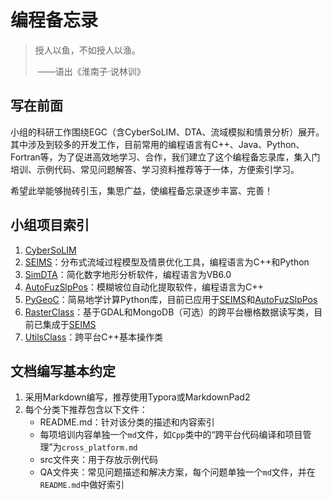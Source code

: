 # 编程备忘录

> 授人以鱼，不如授人以渔。
>
> ​                                                    ——语出《淮南子·说林训》

## 写在前面

小组的科研工作围绕EGC（含CyberSoLIM、DTA、流域模拟和情景分析）展开。其中涉及到较多的开发工作，目前常用的编程语言有C++、Java、Python、Fortran等，为了促进高效地学习、合作，我们建立了这个编程备忘录库，集入门培训、示例代码、常见问题解答、学习资料推荐等于一体，方便索引学习。

希望此举能够抛砖引玉，集思广益，使编程备忘录逐步丰富、完善！

## 小组项目索引

1. [CyberSoLIM](https://github.com/lreis2415/cybersolim)
2. [SEIMS](https://github.com/lreis2415/SEIMS)：分布式流域过程模型及情景优化工具，编程语言为C++和Python
3. [SimDTA](https://github.com/lreis2415/SimDTA)：简化数字地形分析软件，编程语言为VB6.0
4. [AutoFuzSlpPos](https://github.com/lreis2415/AutoFuzSlpPos)：模糊坡位自动化提取软件，编程语言为C++
5. [PyGeoC](https://github.com/lreis2415/PyGeoC)：简易地学计算Python库，目前已应用于[SEIMS](https://github.com/lreis2415/SEIMS)和[AutoFuzSlpPos](https://github.com/lreis2415/AutoFuzSlpPos)
6. [RasterClass](https://github.com/lreis2415/RasterClass)：基于GDAL和MongoDB（可选）的跨平台栅格数据读写类，目前已集成于[SEIMS](https://github.com/lreis2415/SEIMS)
7. [UtilsClass](https://github.com/lreis2415/UtilsClass)：跨平台C++基本操作类

## 文档编写基本约定

1. 采用Markdown编写，推荐使用Typora或MarkdownPad2
2. 每个分类下推荐包含以下文件：
   + README.md：针对该分类的描述和内容索引
   + 每项培训内容单独一个`md`文件，如`Cpp`类中的“跨平台代码编译和项目管理”为`cross_platform.md`
   + src文件夹：用于存放示例代码
   + QA文件夹：常见问题描述和解决方案，每个问题单独一个`md`文件，并在`README.md`中做好索引

